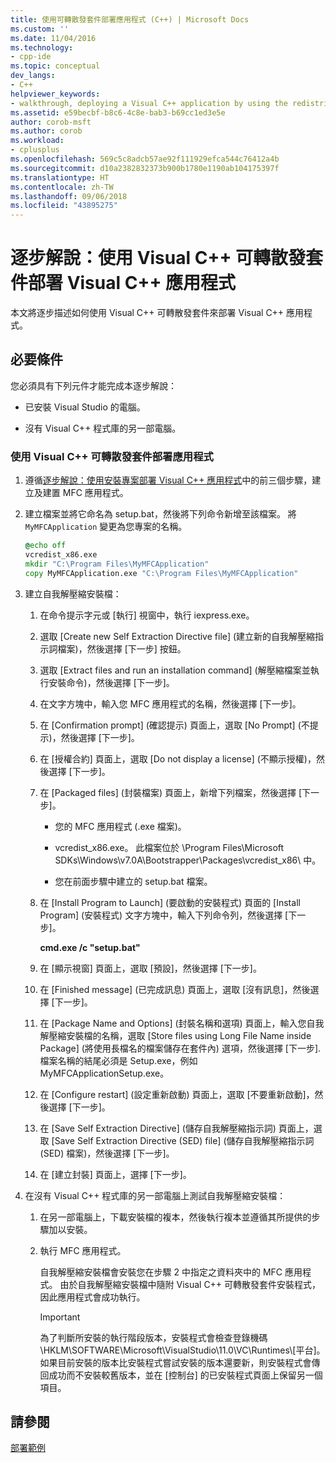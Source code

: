 ```yaml
---
title: 使用可轉散發套件部署應用程式 (C++) | Microsoft Docs
ms.custom: ''
ms.date: 11/04/2016
ms.technology:
- cpp-ide
ms.topic: conceptual
dev_langs:
- C++
helpviewer_keywords:
- walkthrough, deploying a Visual C++ application by using the redistributable package
ms.assetid: e59becbf-b8c6-4c8e-bab3-b69cc1ed3e5e
author: corob-msft
ms.author: corob
ms.workload:
- cplusplus
ms.openlocfilehash: 569c5c8adcb57ae92f111929efca544c76412a4b
ms.sourcegitcommit: d10a2382832373b900b1780e1190ab104175397f
ms.translationtype: HT
ms.contentlocale: zh-TW
ms.lasthandoff: 09/06/2018
ms.locfileid: "43895275"
---
```

# <a name="walkthrough-deploying-a-visual-c-application-by-using-the-visual-c-redistributable-package"></a>逐步解說：使用 Visual C++ 可轉散發套件部署 Visual C++ 應用程式

本文將逐步描述如何使用 Visual C++ 可轉散發套件來部署 Visual C++ 應用程式。

## <a name="prerequisites"></a>必要條件

您必須具有下列元件才能完成本逐步解說：

- 已安裝 Visual Studio 的電腦。

- 沒有 Visual C++ 程式庫的另一部電腦。

### <a name="to-use-the-visual-c-redistributable-package-to-deploy-an-application"></a>使用 Visual C++ 可轉散發套件部署應用程式

1. 遵循[逐步解說：使用安裝專案部署 Visual C++ 應用程式](../ide/deploying-visual-cpp-application-by-using-the-vcpp-redistributable-package.md)中的前三個步驟，建立及建置 MFC 應用程式。

2. 建立檔案並將它命名為 setup.bat，然後將下列命令新增至該檔案。 將 `MyMFCApplication` 變更為您專案的名稱。

    ```cmd
    @echo off
    vcredist_x86.exe
    mkdir "C:\Program Files\MyMFCApplication"
    copy MyMFCApplication.exe "C:\Program Files\MyMFCApplication"
    ```  

3. 建立自我解壓縮安裝檔：

   1. 在命令提示字元或 [執行] 視窗中，執行 iexpress.exe。

   2. 選取 [Create new Self Extraction Directive file] \(建立新的自我解壓縮指示詞檔案\)，然後選擇 [下一步] 按鈕。

   3. 選取 [Extract files and run an installation command] \(解壓縮檔案並執行安裝命令\)，然後選擇 [下一步]。

   4. 在文字方塊中，輸入您 MFC 應用程式的名稱，然後選擇 [下一步]。

   5. 在 [Confirmation prompt] \(確認提示\) 頁面上，選取 [No Prompt] \(不提示\)，然後選擇 [下一步]。

   6. 在 [授權合約] 頁面上，選取 [Do not display a license] \(不顯示授權\)，然後選擇 [下一步]。

   7. 在 [Packaged files] \(封裝檔案\) 頁面上，新增下列檔案，然後選擇 [下一步]。

      - 您的 MFC 應用程式 (.exe 檔案)。

      - vcredist_x86.exe。 此檔案位於 \Program Files\Microsoft SDKs\Windows\v7.0A\Bootstrapper\Packages\vcredist_x86\\ 中。

      - 您在前面步驟中建立的 setup.bat 檔案。

   8. 在 [Install Program to Launch] \(要啟動的安裝程式\) 頁面的 [Install Program] \(安裝程式\) 文字方塊中，輸入下列命令列，然後選擇 [下一步]。

      **cmd.exe /c "setup.bat"**  

   9. 在 [顯示視窗] 頁面上，選取 [預設]，然後選擇 [下一步]。

   10. 在 [Finished message] \(已完成訊息\) 頁面上，選取 [沒有訊息]，然後選擇 [下一步]。

   11. 在 [Package Name and Options] \(封裝名稱和選項\) 頁面上，輸入您自我解壓縮安裝檔的名稱，選取 [Store files using Long File Name inside Package] \(將使用長檔名的檔案儲存在套件內\) 選項，然後選擇 [下一步]. 檔案名稱的結尾必須是 Setup.exe，例如 MyMFCApplicationSetup.exe。

   12. 在 [Configure restart] \(設定重新啟動\) 頁面上，選取 [不要重新啟動]，然後選擇 [下一步]。

   13. 在 [Save Self Extraction Directive] \(儲存自我解壓縮指示詞\) 頁面上，選取 [Save Self Extraction Directive (SED) file] \(儲存自我解壓縮指示詞 (SED) 檔案\)，然後選擇 [下一步]。

   14. 在 [建立封裝] 頁面上，選擇 [下一步]。

4. 在沒有 Visual C++ 程式庫的另一部電腦上測試自我解壓縮安裝檔：

   1. 在另一部電腦上，下載安裝檔的複本，然後執行複本並遵循其所提供的步驟加以安裝。

   2. 執行 MFC 應用程式。

      自我解壓縮安裝檔會安裝您在步驟 2 中指定之資料夾中的 MFC 應用程式。 由於自我解壓縮安裝檔中隨附 Visual C++ 可轉散發套件安裝程式，因此應用程式會成功執行。

      > [!IMPORTANT]
      > 為了判斷所安裝的執行階段版本，安裝程式會檢查登錄機碼 \HKLM\SOFTWARE\Microsoft\VisualStudio\11.0\VC\Runtimes\\[平台]。 如果目前安裝的版本比安裝程式嘗試安裝的版本還要新，則安裝程式會傳回成功而不安裝較舊版本，並在 [控制台] 的已安裝程式頁面上保留另一個項目。

## <a name="see-also"></a>請參閱

[部署範例](../ide/deployment-examples.md)